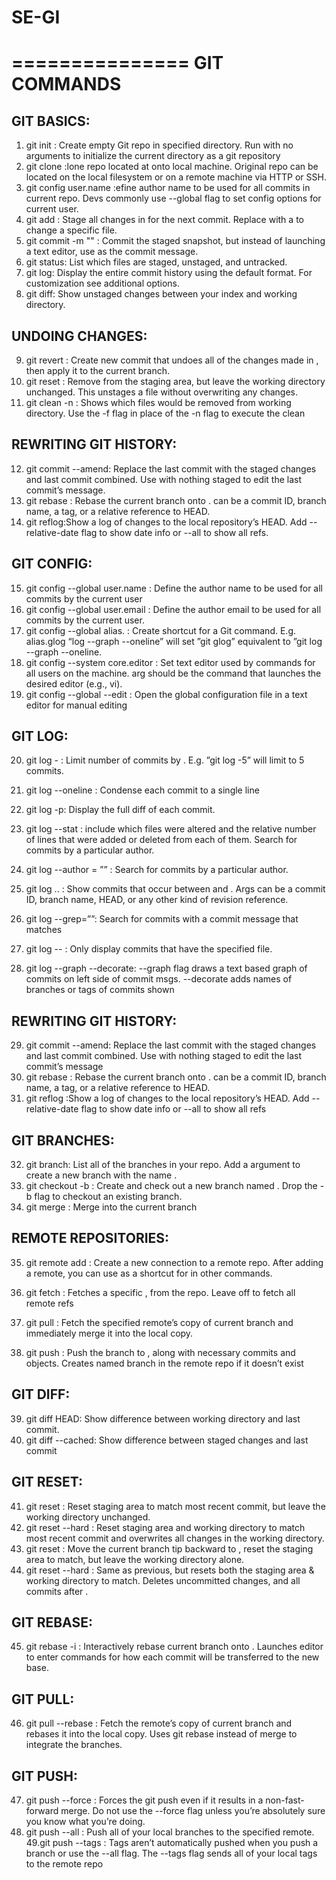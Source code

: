 # SE-GI

===============
GIT COMMANDS
===============

GIT BASICS:
------------

1. git init <directory>: Create empty Git repo in specified directory.
	Run with no arguments to initialize the current directory as a git repository
2. git clone <repo> :lone repo located at <repo> onto local machine. Original repo can be 
	located on the local filesystem or on a remote machine via HTTP or SSH.
3. git config user.name <name> :efine author name to be used for all commits in current repo. Devs 
	commonly use --global flag to set config options for current user.
4. git add <directory>: Stage all changes in <directory> for the next commit. 
	Replace <directory> with a <file> to change a specific file.
5. git commit -m "<message>" : Commit the staged snapshot, but instead of launching 
	a text editor, use <message> as the commit message.
6. git status: List which files are staged, unstaged, and untracked.
7. git log: Display the entire commit history using the default format. 
	For customization see additional options.
8. git diff: Show unstaged changes between your index and 
	working directory.

UNDOING CHANGES:
---------------

9. git revert <commit>: Create new commit that undoes all of the changes made in 
	<commit>, then apply it to the current branch.
10. git reset <file> : Remove <file> from the staging area, but leave the working directory 
	unchanged. This unstages a file without overwriting any changes.
11. git clean -n : Shows which files would be removed from working directory.
	Use the -f flag in place of the -n flag to execute the clean

REWRITING GIT HISTORY:
------------------------

12. git commit --amend: Replace the last commit with the staged changes and last commit 
	combined. Use with nothing staged to edit the last commit’s message.
13. git rebase <base> : Rebase the current branch onto <base>. <base> can be a commit ID, 
	branch name, a tag, or a relative reference to HEAD.
14. git reflog:Show a log of changes to the local repository’s HEAD.
	Add --relative-date flag to show date info or --all to show all refs.
	
GIT CONFIG:
-------------
    
15. git config --global user.name <name> : Define the author name to be used for all commits by the current user
16. git config --global user.email <email>: Define the author email to be used for all commits by the current user.
17. git config --global alias. <alias-name> <git-command> : Create shortcut for a Git command. E.g. alias.glog “log --graph
	--oneline” will set ”git glog” equivalent to ”git log --graph --oneline.
18. git config --system core.editor <editor>: Set text editor used by commands for all users on the machine. <editor>
	arg should be the command that launches the desired editor (e.g., vi).
19. git config --global --edit : Open the global configuration file in a text editor for manual editing

GIT LOG:
----------
    
20. git log -<limit> : Limit number of commits by <limit>. E.g. ”git log -5” will limit to 5 commits.
21. git log --oneline : Condense each commit to a single line
22. git log -p: Display the full diff of each commit.
23. git log --stat : include which files were altered and the relative number of 
	lines that were added or deleted from each of them.
	Search for commits by a particular author.

24. git log --author = ”<pattern>” : Search for commits by a particular author.
25. git log <since>..<until> : Show commits that occur between <since> and <until>. Args can be a 
	commit ID, branch name, HEAD, or any other kind of revision reference.
26. git log --grep=”<pattern>”: Search for commits with a commit message that matches <pattern>

27. git log -- <file> : Only display commits that have the specified file.
28. git log --graph --decorate: --graph flag draws a text based graph of commits on left side of commit 
	msgs. --decorate adds names of branches or tags of commits shown

REWRITING GIT HISTORY:
-----------------------
    
29. git commit --amend: Replace the last commit with the staged changes and last commit 
	combined. Use with nothing staged to edit the last commit’s message
30. git rebase <base> : Rebase the current branch onto <base>. <base> can be a commit ID, 
	branch name, a tag, or a relative reference to HEAD.
31. git reflog :Show a log of changes to the local repository’s HEAD.
	Add --relative-date flag to show date info or --all to show all refs
	
GIT BRANCHES:
--------------
    
32. git branch: List all of the branches in your repo. Add a <branch> argument to 
	create a new branch with the name <branch>.
33. git checkout -b <branch> : Create and check out a new branch named <branch>.
	Drop the -b flag to checkout an existing branch.
34. git merge <branch> : Merge <branch> into the current branch

REMOTE REPOSITORIES: 
-------------------
    
35. git remote add <name> <url>: Create a new connection to a remote repo. After adding a remote, 
	you can use <name> as a shortcut for <url> in other commands.
36. git fetch <remote> <branch> : Fetches a specific <branch>, from the repo. Leave off <branch> to fetch all remote refs

37. git pull <remote> : Fetch the specified remote’s copy of current branch and 
	immediately merge it into the local copy.
38. git push <remote> <branch> : Push the branch to <remote>, along with necessary commits and 
	objects. Creates named branch in the remote repo if it doesn’t exist

GIT DIFF: 
----------
39. git diff HEAD: Show difference between working directory and last commit.
40. git diff --cached: Show difference between staged changes and last commit

GIT RESET:
-----------
41. git reset : Reset staging area to match most recent commit, but leave the working directory unchanged.
42. git reset --hard : Reset staging area and working directory to match most recent commit and 
	overwrites all changes in the working directory.
43. git reset <commit> : Move the current branch tip backward to <commit>, 
	reset the staging area to match, but leave the working directory alone.
44. git reset --hard <commit> : Same as previous, but resets both the staging area & working directory to 
	match. Deletes uncommitted changes, and all commits after <commit>.


GIT REBASE:
-----------

45. git rebase -i <base> : Interactively rebase current branch onto <base>. Launches editor to enter 
	commands for how each commit will be transferred to the new base.


GIT PULL:
----------

46. git pull --rebase <remote> : Fetch the remote’s copy of current branch and rebases it into the local copy.
	Uses git rebase instead of merge to integrate the branches.


GIT PUSH:
-----------

47. git push <remote> --force : Forces the git push even if it results in a non-fast-forward merge. Do not use 
	the --force flag unless you’re absolutely sure you know what you’re doing.
48. git push <remote> --all : Push all of your local branches to the specified remote.
49.git push <remote> --tags : Tags aren’t automatically pushed when you push a branch or use the
	--all flag. The --tags flag sends all of your local tags to the remote repo
